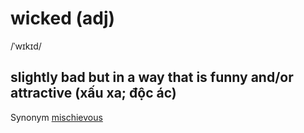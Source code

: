 # wicked (adj)

/ˈwɪkɪd/

## slightly bad but in a way that is funny and/or attractive (xấu xa; độc ác)

Synonym [mischievous]()